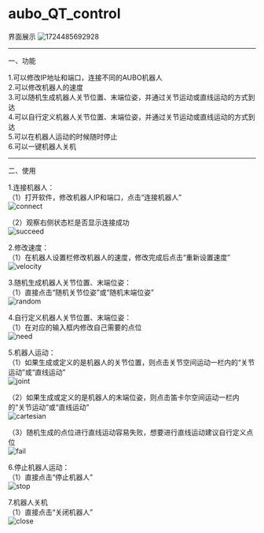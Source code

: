 # aubo_QT_control

界面展示
![1724485692928](https://github.com/user-attachments/assets/93154346-e022-4f34-881b-7441636fc209)

---
一、功能

1.可以修改IP地址和端口，连接不同的AUBO机器人  
2.可以修改机器人的速度  
3.可以随机生成机器人关节位置、末端位姿，并通过关节运动或直线运动的方式到达  
4.可以自行定义机器人关节位置、末端位姿，并通过关节运动或直线运动的方式到达  
5.可以在机器人运动的时候随时停止  
6.可以一键机器人关机  

---
二、使用

1.连接机器人：  
（1）打开软件，修改机器人IP和端口，点击“连接机器人”  
![connect](https://github.com/user-attachments/assets/89684fce-782e-4661-9a5e-9212f9f635a7)
  
（2）观察右侧状态栏是否显示连接成功  
![succeed](https://github.com/user-attachments/assets/19dc6aed-1cf4-4bbf-a411-da50a7b06517)
  
2.修改速度：  
（1）在机器人设置栏修改机器人的速度，修改完成后点击“重新设置速度”  
![velocity](https://github.com/user-attachments/assets/79bcb803-29e1-4a47-988b-d1dd503baa3f)
  
3.随机生成机器人关节位置、末端位姿：  
（1）直接点击“随机关节位姿”或“随机末端位姿”  
![random](https://github.com/user-attachments/assets/5a5e3990-9152-4dd9-bd34-a0cb49ed9f5b)
  
4.自行定义机器人关节位置、末端位姿：  
（1）在对应的输入框内修改自己需要的点位  
![need](https://github.com/user-attachments/assets/d8925195-9389-4e89-a654-7b81ad02aff6)
  
5.机器人运动：  
（1）如果生成或定义的是机器人的关节位置，则点击关节空间运动一栏内的“关节运动”或“直线运动”  
![joint](https://github.com/user-attachments/assets/af8c2854-8494-44ee-a5ca-ef5b7e1224c7)

（2）如果生成或定义的是机器人的末端位姿，则点击笛卡尔空间运动一栏内的“关节运动”或“直线运动”  
![cartesian](https://github.com/user-attachments/assets/7d64fb87-a1dc-49ee-980a-e0f0b84653b3)

（3）随机生成的点位进行直线运动容易失败，想要进行直线运动建议自行定义点位  
![fail](https://github.com/user-attachments/assets/0c24801f-87dc-46ab-961f-2bffd8db2b9e)

6.停止机器人运动：  
（1）直接点击“停止机器人”  
![stop](https://github.com/user-attachments/assets/117e439b-a35b-4d5c-a434-4fa0f435d468)
  
7.机器人关机  
（1）直接点击“关闭机器人”  
![close](https://github.com/user-attachments/assets/0d794391-e3d2-4449-8c64-aba9d5facd5e)








